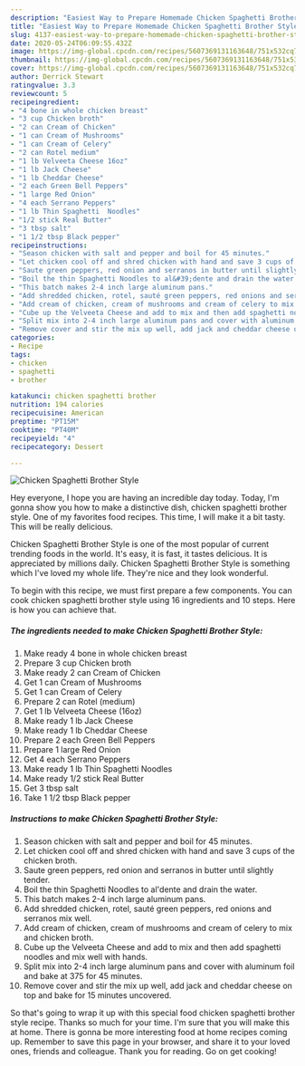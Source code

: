 ```yaml
---
description: "Easiest Way to Prepare Homemade Chicken Spaghetti Brother Style"
title: "Easiest Way to Prepare Homemade Chicken Spaghetti Brother Style"
slug: 4137-easiest-way-to-prepare-homemade-chicken-spaghetti-brother-style
date: 2020-05-24T06:09:55.432Z
image: https://img-global.cpcdn.com/recipes/5607369131163648/751x532cq70/chicken-spaghetti-brother-style-recipe-main-photo.jpg
thumbnail: https://img-global.cpcdn.com/recipes/5607369131163648/751x532cq70/chicken-spaghetti-brother-style-recipe-main-photo.jpg
cover: https://img-global.cpcdn.com/recipes/5607369131163648/751x532cq70/chicken-spaghetti-brother-style-recipe-main-photo.jpg
author: Derrick Stewart
ratingvalue: 3.3
reviewcount: 5
recipeingredient:
- "4 bone in whole chicken breast"
- "3 cup Chicken broth"
- "2 can Cream of Chicken"
- "1 can Cream of Mushrooms"
- "1 can Cream of Celery"
- "2 can Rotel medium"
- "1 lb Velveeta Cheese 16oz"
- "1 lb Jack Cheese"
- "1 lb Cheddar Cheese"
- "2 each Green Bell Peppers"
- "1 large Red Onion"
- "4 each Serrano Peppers"
- "1 lb Thin Spaghetti  Noodles"
- "1/2 stick Real Butter"
- "3 tbsp salt"
- "1 1/2 tbsp Black pepper"
recipeinstructions:
- "Season chicken with salt and pepper and boil for 45 minutes."
- "Let chicken cool off and shred chicken with hand and save 3 cups of the chicken broth."
- "Saute green peppers, red onion and serranos in butter until slightly tender."
- "Boil the thin Spaghetti Noodles to al&#39;dente and drain the water."
- "This batch makes 2-4 inch large aluminum pans."
- "Add shredded chicken, rotel, sauté green peppers, red onions and serranos mix well."
- "Add cream of chicken, cream of mushrooms and cream of celery to mix and chicken broth."
- "Cube up the Velveeta Cheese and add to mix and then add spaghetti noodles and mix well with hands."
- "Split mix into 2-4 inch large aluminum pans and cover with aluminum foil and bake at 375 for 45 minutes."
- "Remove cover and stir the mix up well, add jack and cheddar cheese on top and bake for 15 minutes uncovered."
categories:
- Recipe
tags:
- chicken
- spaghetti
- brother

katakunci: chicken spaghetti brother 
nutrition: 194 calories
recipecuisine: American
preptime: "PT15M"
cooktime: "PT40M"
recipeyield: "4"
recipecategory: Dessert

---
```



![Chicken Spaghetti Brother Style](https://img-global.cpcdn.com/recipes/5607369131163648/751x532cq70/chicken-spaghetti-brother-style-recipe-main-photo.jpg)

Hey everyone, I hope you are having an incredible day today. Today, I'm gonna show you how to make a distinctive dish, chicken spaghetti brother style. One of my favorites food recipes. This time, I will make it a bit tasty. This will be really delicious.



Chicken Spaghetti Brother Style is one of the most popular of current trending foods in the world. It's easy, it is fast, it tastes delicious. It is appreciated by millions daily. Chicken Spaghetti Brother Style is something which I've loved my whole life. They're nice and they look wonderful.


To begin with this recipe, we must first prepare a few components. You can cook chicken spaghetti brother style using 16 ingredients and 10 steps. Here is how you can achieve that.

<!--inarticleads1-->

##### The ingredients needed to make Chicken Spaghetti Brother Style:

1. Make ready 4 bone in whole chicken breast
1. Prepare 3 cup Chicken broth
1. Make ready 2 can Cream of Chicken
1. Get 1 can Cream of Mushrooms
1. Get 1 can Cream of Celery
1. Prepare 2 can Rotel (medium)
1. Get 1 lb Velveeta Cheese (16oz)
1. Make ready 1 lb Jack Cheese
1. Make ready 1 lb Cheddar Cheese
1. Prepare 2 each Green Bell Peppers
1. Prepare 1 large Red Onion
1. Get 4 each Serrano Peppers
1. Make ready 1 lb Thin Spaghetti  Noodles
1. Make ready 1/2 stick Real Butter
1. Get 3 tbsp salt
1. Take 1 1/2 tbsp Black pepper




<!--inarticleads2-->

##### Instructions to make Chicken Spaghetti Brother Style:

1. Season chicken with salt and pepper and boil for 45 minutes.
1. Let chicken cool off and shred chicken with hand and save 3 cups of the chicken broth.
1. Saute green peppers, red onion and serranos in butter until slightly tender.
1. Boil the thin Spaghetti Noodles to al&#39;dente and drain the water.
1. This batch makes 2-4 inch large aluminum pans.
1. Add shredded chicken, rotel, sauté green peppers, red onions and serranos mix well.
1. Add cream of chicken, cream of mushrooms and cream of celery to mix and chicken broth.
1. Cube up the Velveeta Cheese and add to mix and then add spaghetti noodles and mix well with hands.
1. Split mix into 2-4 inch large aluminum pans and cover with aluminum foil and bake at 375 for 45 minutes.
1. Remove cover and stir the mix up well, add jack and cheddar cheese on top and bake for 15 minutes uncovered.




So that's going to wrap it up with this special food chicken spaghetti brother style recipe. Thanks so much for your time. I'm sure that you will make this at home. There is gonna be more interesting food at home recipes coming up. Remember to save this page in your browser, and share it to your loved ones, friends and colleague. Thank you for reading. Go on get cooking!
